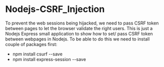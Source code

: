 # Nodejs-CSRF_Injection
To prevent the web sessions being hijacked, we need to pass CSRF token between pages to let the browser validate the right users.
This is just a Nodejs Express small application to show how to set/ pass CSRF token between webpages in Nodejs. 
To be able to do this we need to install couple of packages first:
- npm install csurf --save 
- npm install express-session --save
